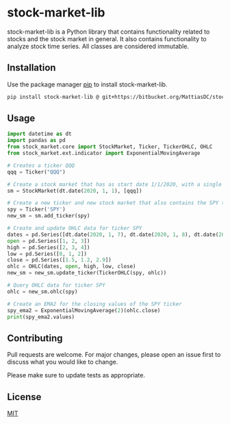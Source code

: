 # stock-market-lib

stock-market-lib is a Python library that contains functionality related to stocks and the stock market in general.
It also contains functionality to analyze stock time series.
All classes are considered immutable.

## Installation

Use the package manager [pip](https://pip.pypa.io/en/stable/) to install stock-market-lib.

```bash
pip install stock-market-lib @ git+https://bitbucket.org/MattiasDC/stock-market-lib.git
```

## Usage

```python
import datetime as dt
import pandas as pd
from stock_market.core import StockMarket, Ticker, TickerOHLC, OHLC
from stock_market.ext.indicator import ExponentialMovingAverage

# Creates a ticker QQQ
qqq = Ticker("QQQ")

# Create a stock market that has as start date 1/1/2020, with a single ticker QQQ
sm = StockMarket(dt.date(2020, 1, 1), [qqq])

# Create a new ticker and new stock market that also contains the SPY ticker
spy = Ticker('SPY')
new_sm = sm.add_ticker(spy)

# Create and update OHLC data for ticker SPY
dates = pd.Series([dt.date(2020, 1, 7), dt.date(2020, 1, 8), dt.date(2020, 1, 9)])
open = pd.Series([1, 2, 3])
high = pd.Series([2, 3, 4])
low = pd.Series([0, 1, 2])
close = pd.Series([1.5, 1.2, 2.9])
ohlc = OHLC(dates, open, high, low, close)
new_sm = new_sm.update_ticker(TickerOHLC(spy, ohlc))

# Query OHLC data for ticker SPY
ohlc = new_sm.ohlc(spy)

# Create an EMA2 for the closing values of the SPY ticker
spy_ema2 = ExponentialMovingAverage(2)(ohlc.close)
print(spy_ema2.values)
```

## Contributing
Pull requests are welcome. For major changes, please open an issue first to discuss what you would like to change.

Please make sure to update tests as appropriate.

## License
[MIT](https://choosealicense.com/licenses/mit/)